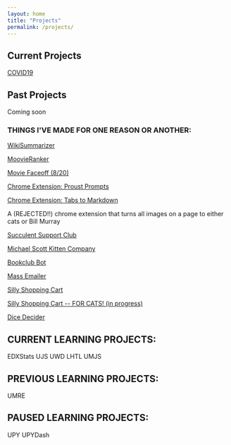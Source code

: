 ```yaml
---
layout: home
title: "Projects"
permalink: /projects/
---
```


## Current Projects

[COVID19](https://yesthisiskendra.github.io/COVID19)

## Past Projects

Coming soon

### THINGS I'VE MADE FOR ONE REASON OR ANOTHER:

[WikiSummarizer](http://wikisummarizer.herokuapp.com/)

[MoovieRanker](https://aaroncaraway.github.io/moovieranker/)

[Movie Faceoff (8/20)](http://www.moviefaceoff.com/)

[Chrome Extension: Proust Prompts](https://chrome.google.com/webstore/detail/proust-prompts/egkfjfopadpmhjcmephkepgpplpbofpc?hl=en)

[Chrome Extension: Tabs to Markdown](https://chrome.google.com/webstore/detail/tabs-as-markdown/ajipphpanoaggohadhcfidefedclmhnn?hl=en)

A (REJECTED!!) chrome extension that turns all images on a page to either cats or Bill Murray

[Succulent Support Club](http://yesthisiskendra.com/work/succulentsupportclub/index.html)

[Michael Scott Kitten Company](http://michaelscottkittencompany.com/)

[Bookclub Bot](https://yesthisiskendra.github.io/projects/bookclubbot)

[Mass Emailer](https://yesthisiskendra.github.io/projects/massemailer)

[Silly Shopping Cart](https://umjs-ecomm-live.herokuapp.com/)

[Silly Shopping Cart -- FOR CATS! (in progress)](https://catcartcheckmeowt.herokuapp.com/)

[Dice Decider](https://aaroncaraway.github.io/dicedecider/)

## CURRENT LEARNING PROJECTS:

EDXStats
UJS
UWD
LHTL
UMJS

## PREVIOUS LEARNING PROJECTS:

UMRE

## PAUSED LEARNING PROJECTS:

UPY
UPYDash
